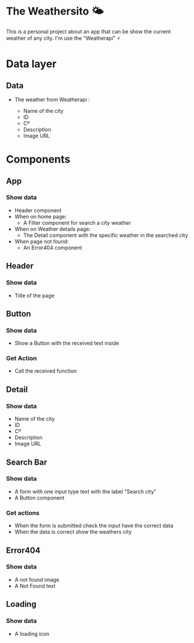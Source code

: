 # The Weathersito 🌤

This is a personal project about an app that can be show the current weather of any city.
I'm use the "Weatherapi" ⚡

# Data layer

## Data

- The weather from Weatherapi :

  - Name of the city
  - ID
  - Cº
  - Description
  - Image URL

# Components

## App

### Show data

- Header component
- When on home page:
  - A Filter component for search a city weather
- When on Weather details page:
  - The Detail component with the specific weather in the searched city
- When page not found:
  - An Error404 component

## Header

### Show data

- Title of the page

## Button

### Show data

- Show a Button with the received text inside

### Get Action

- Call the received function

## Detail

### Show data

- Name of the city
- ID
- Cº
- Description
- Image URL

## Search Bar

### Show data

- A form with one input type text with the label "Search city"
- A Button component

### Get actions

- When the form is submitted check the input have the correct data
- When the data is correct show the weathers city

## Error404

### Show data

- A not found image
- A Not Found text

## Loading

### Show data

- A loading icon
